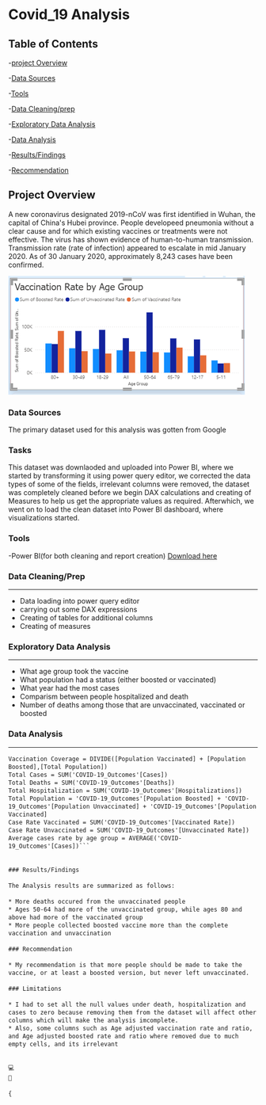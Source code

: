 # Covid_19 Analysis

## Table of Contents

-[project Overview](#project-overview)

-[Data Sources](#data-sources)

-[Tools](#tools)

-[Data Cleaning/prep](#data-cleaning/prep)

-[Exploratory Data Analysis](#exploratory-data-analysis)

-[Data Analysis](#data-analysis)

-[Results/Findings](#results/findings)

-[Recommendation](#recommendation)

## Project Overview

A new coronavirus designated 2019-nCoV was first identified in Wuhan, the capital of China's Hubei province. People developeed pneumonia without a clear cause and for which existing vaccines or treatments were not effective. The virus has shown evidence of human-to-human transmission. Transmission rate (rate of infection) appeared to escalate in mid January 2020. As of 30 January 2020, approximately 8,243 cases have been confirmed.

![](https://github.com/Nkeeydata/Covid_19-Analysis/blob/main/Covid%201.png)


### Data Sources

The primary dataset used for this analysis was gotten from Google

### Tasks

This dataset was downlaoded and uploaded into Power BI, where we started by transforming it using power query editor, we corrected the data types of some of the fields, irrelevant columns were removed, the dataset was completely cleaned before we begin DAX calculations and creating of Measures to help us get the appropriate values as required. 
Afterwhich, we went on to load the clean dataset into Power BI dashboard, where visualizations started.

### Tools
-Power BI(for both cleaning and report creation) [Download here](https://www.microsoft.com/en-us/power-platform/products/power-bi/desktop)

### Data Cleaning/Prep
---

* Data loading into power query editor
* carrying out some DAX expressions
* Creating of tables for additional columns
* Creating of measures

### Exploratory Data Analysis
---

 * What age group took the vaccine
 * What population had a status (either boosted or vaccinated)
 * What year had the most cases
 * Comparism between people hospitalized and death
 * Number of deaths among those that are unvaccinated, vaccinated or boosted


 ### Data Analysis
 ---

 ```PowerBI
Vaccination Coverage = DIVIDE([Population Vaccinated] + [Population Boosted],[Total Population])
Total Cases = SUM('COVID-19_Outcomes'[Cases])
Total Deaths = SUM('COVID-19_Outcomes'[Deaths])
Total Hospitalization = SUM('COVID-19_Outcomes'[Hospitalizations])
Total Population = 'COVID-19_Outcomes'[Population Boosted] + 'COVID-19_Outcomes'[Population Unvaccinated] + 'COVID-19_Outcomes'[Population Vaccinated]
Case Rate Vaccinated = SUM('COVID-19_Outcomes'[Vaccinated Rate])
Case Rate Unvaccinated = SUM('COVID-19_Outcomes'[Unvaccinated Rate])
Average cases rate by age group = AVERAGE('COVID-19_Outcomes'[Cases])```


### Results/Findings

The Analysis results are summarized as follows:

* More deaths occured from the unvaccinated people
* Ages 50-64 had more of the unvaccinated group, while ages 80 and above had more of the vaccinated group
* More people collected boosted vaccine more than the complete vaccination and unvaccination

### Recommendation

* My recommendation is that more people should be made to take the vaccine, or at least a boosted version, but never left unvaccinated.

### Limitations

* I had to set all the null values under death, hospitalization and cases to zero because removing them from the dataset will affect other columns which will make the analysis imcomplete.
* Also, some columns such as Age adjusted vaccination rate and ratio, and Age adjusted boosted rate and ratio where removed due to much empty cells, and its irrelevant


💻
🥇

{
